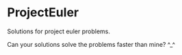 # ProjectEuler
Solutions for project euler problems.

Can your solutions solve the problems faster than mine? ^_^
